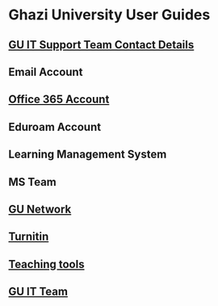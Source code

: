 # Ghazi University User Guides

## [GU IT Support Team Contact Details](gudit/team.md)

## Email Account

## [Office 365 Account](office365/index.md)

## Eduroam Account

## Learning Management System

## MS Team

## [GU Network](network/index.md)

## [Turnitin](turnitin/index.md)

## [Teaching tools](tools.md)

## [GU IT Team](gudit/index.md)